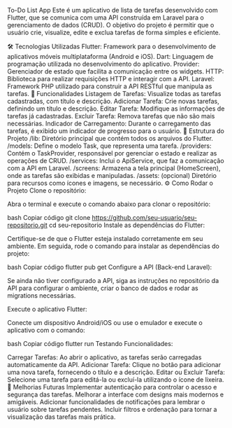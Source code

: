 To-Do List App
Este é um aplicativo de lista de tarefas desenvolvido com Flutter, que se comunica com uma API construída em Laravel para o gerenciamento de dados (CRUD). O objetivo do projeto é permitir que o usuário crie, visualize, edite e exclua tarefas de forma simples e eficiente.

🛠 Tecnologias Utilizadas
Flutter: Framework para o desenvolvimento de aplicativos móveis multiplataforma (Android e iOS).
Dart: Linguagem de programação utilizada no desenvolvimento do aplicativo.
Provider: Gerenciador de estado que facilita a comunicação entre os widgets.
HTTP: Biblioteca para realizar requisições HTTP e interagir com a API.
Laravel: Framework PHP utilizado para construir a API RESTful que manipula as tarefas.
🚀 Funcionalidades
Listagem de Tarefas: Visualize todas as tarefas cadastradas, com título e descrição.
Adicionar Tarefa: Crie novas tarefas, definindo um título e descrição.
Editar Tarefa: Modifique as informações de tarefas já cadastradas.
Excluir Tarefa: Remova tarefas que não são mais necessárias.
Indicador de Carregamento: Durante o carregamento das tarefas, é exibido um indicador de progresso para o usuário.
📂 Estrutura do Projeto
/lib: Diretório principal que contém todos os arquivos do Flutter.
/models: Define o modelo Task, que representa uma tarefa.
/providers: Contém o TaskProvider, responsável por gerenciar o estado e realizar as operações de CRUD.
/services: Inclui o ApiService, que faz a comunicação com a API em Laravel.
/screens: Armazena a tela principal (HomeScreen), onde as tarefas são exibidas e manipuladas.
/assets: (opcional) Diretório para recursos como ícones e imagens, se necessário.
⚙️ Como Rodar o Projeto
Clone o repositório:

Abra o terminal e execute o comando abaixo para clonar o repositório:

bash
Copiar código
git clone https://github.com/seu-usuario/seu-repositorio.git
cd seu-repositorio
Instale as dependências do Flutter:

Certifique-se de que o Flutter esteja instalado corretamente em seu ambiente. Em seguida, rode o comando para instalar as dependências do projeto:

bash
Copiar código
flutter pub get
Configure a API (Back-end Laravel):

Se ainda não tiver configurado a API, siga as instruções no repositório da API para configurar o ambiente, criar o banco de dados e rodar as migrations necessárias.

Execute o aplicativo Flutter:

Conecte um dispositivo Android/iOS ou use o emulador e execute o aplicativo com o comando:

bash
Copiar código
flutter run
Testando Funcionalidades:

Carregar Tarefas: Ao abrir o aplicativo, as tarefas serão carregadas automaticamente da API.
Adicionar Tarefa: Clique no botão para adicionar uma nova tarefa, fornecendo o título e a descrição.
Editar ou Excluir Tarefa: Selecione uma tarefa para editá-la ou excluí-la utilizando o ícone de lixeira.
🔄 Melhorias Futuras
Implementar autenticação para controlar o acesso e segurança das tarefas.
Melhorar a interface com designs mais modernos e amigáveis.
Adicionar funcionalidades de notificações para lembrar o usuário sobre tarefas pendentes.
Incluir filtros e ordenação para tornar a visualização das tarefas mais prática.
